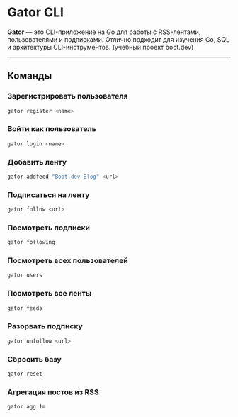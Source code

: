 # Gator CLI

**Gator** — это CLI-приложение на Go для работы с RSS-лентами, пользователями и подписками. Отлично подходит для изучения Go, SQL и архитектуры CLI-инструментов. (учебный проект boot.dev)

---

## Команды

### Зарегистрировать пользователя
```bash
gator register <name>
```
### Войти как пользователь
```bash
gator login <name>
```
### Добавить ленту
```bash
gator addfeed "Boot.dev Blog" <url>
```
### Подписаться на ленту
```bash
gator follow <url>
```
### Посмотреть подписки
```bash 
gator following
```
### Посмотреть всех пользователей
```bash
gator users
```
### Посмотреть все ленты
```bash
gator feeds
```
### Разорвать подписку
```bash
gator unfollow <url>
```
### Сбросить базу
```bash
gator reset
```
### Агрегация постов из RSS
```bash
gator agg 1m
```


